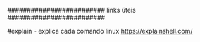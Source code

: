 #########################  links úteis  #########################

#explain - explica cada comando linux
https://explainshell.com/